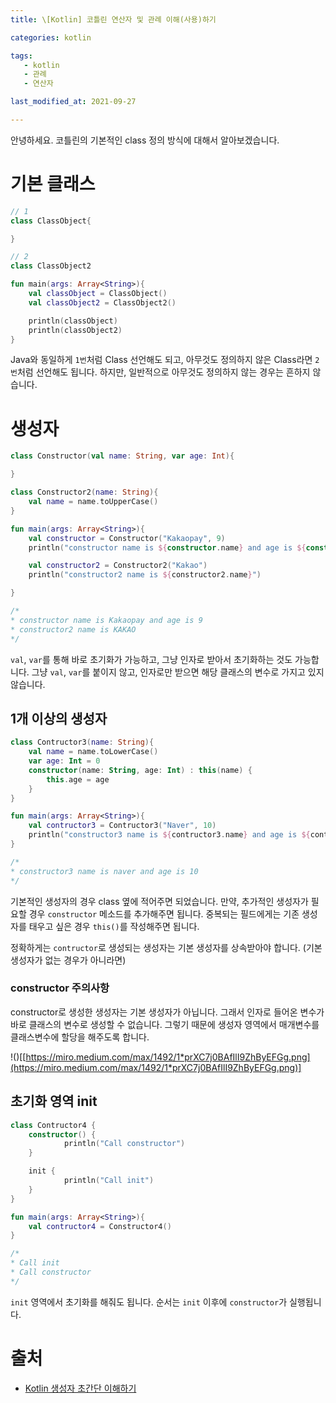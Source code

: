 ```yaml
---
title: \[Kotlin] 코틀린 연산자 및 관례 이해(사용)하기

categories: kotlin

tags:
   - kotlin
   - 관례
   - 연산자

last_modified_at: 2021-09-27 

---
```

안녕하세요. 코틀린의 기본적인 class 정의 방식에 대해서 알아보겠습니다.  

# 기본 클래스

```kotlin
// 1
class ClassObject{

}

// 2
class ClassObject2

fun main(args: Array<String>){
    val classObject = ClassObject()
    val classObject2 = ClassObject2()

    println(classObject)
    println(classObject2)
}
```

Java와 동일하게 `1번`처럼 Class 선언해도 되고, 아무것도 정의하지 않은 Class라면 `2번`처럼 선언해도 됩니다. 하지만, 일반적으로 아무것도 정의하지 않는 경우는 흔하지 않습니다.

# 생성자

```kotlin
class Constructor(val name: String, var age: Int){

}

class Constructor2(name: String){
    val name = name.toUpperCase()
}

fun main(args: Array<String>){
    val constructor = Constructor("Kakaopay", 9)
    println("constructor name is ${constructor.name} and age is ${constructor.age}")

    val constructor2 = Constructor2("Kakao")
    println("constructor2 name is ${constructor2.name}")

}

/*
* constructor name is Kakaopay and age is 9
* constructor2 name is KAKAO
*/
```

`val`, `var`를 통해 바로 초기화가 가능하고, 그냥 인자로 받아서 초기화하는 것도 가능합니다.
그냥 `val`, `var`를 붙이지 않고, 인자로만 받으면 해당 클래스의 변수로 가지고 있지 않습니다.

## 1개 이상의 생성자

```kotlin
class Contructor3(name: String){
    val name = name.toLowerCase()
    var age: Int = 0
    constructor(name: String, age: Int) : this(name) {
        this.age = age
    }
}

fun main(args: Array<String>){
    val contructor3 = Contructor3("Naver", 10)
    println("constructor3 name is ${contructor3.name} and age is ${contructor3.age}")
}

/* 
* constructor3 name is naver and age is 10
*/
```

기본적인 생성자의 경우 class 옆에 적어주면 되었습니다. 만약, 추가적인 생성자가 필요할 경우 `constructor` 메소드를 추가해주면 됩니다. 중복되는 필드에게는 기존 생성자를 태우고 싶은 경우 `this()`를 작성해주면 됩니다.

정확하게는 `contructor`로 생성되는 생성자는 기본 생성자를 상속받아야 합니다. (기본 생성자가 없는 경우가 아니라면)

### constructor 주의사항

constructor로 생성한 생성자는 기본 생성자가 아닙니다. 그래서 인자로 들어온 변수가 바로 클래스의 변수로 생성할 수 없습니다. 그렇기 때문에 생성자 영역에서 매개변수를 클래스변수에 할당을 해주도록 합니다.

!()[[https://miro.medium.com/max/1492/1*prXC7j0BAfIlI9ZhByEFGg.png](https://miro.medium.com/max/1492/1*prXC7j0BAfIlI9ZhByEFGg.png)]

## 초기화 영역 init

```kotlin
class Contructor4 {
    constructor() {
			println("Call constructor")
    }

    init {
			println("Call init")
    }
}

fun main(args: Array<String>){
	val contructor4 = Constructor4()
}

/*
* Call init
* Call constructor
*/
```

`init` 영역에서 초기화를 해줘도 됩니다. 순서는 `init` 이후에 `constructor`가 실행됩니다.

# 출처
- [Kotlin 생성자 초간단 이해하기](https://medium.com/@sket8993/kotlin-%EC%83%9D%EC%84%B1%EC%9E%90-%EC%B4%88%EA%B0%84%EB%8B%A8-%EC%9D%B4%ED%95%B4%ED%95%98%EA%B8%B0-b8a61df6fe6)
<!--stackedit_data:
eyJoaXN0b3J5IjpbMTI5MTI2MjY2OV19
-->
